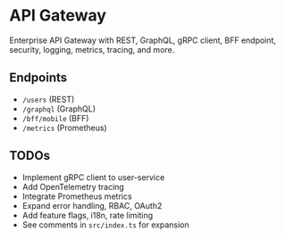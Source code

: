 # API Gateway

Enterprise API Gateway with REST, GraphQL, gRPC client, BFF endpoint, security, logging, metrics, tracing, and more.

## Endpoints
- `/users` (REST)
- `/graphql` (GraphQL)
- `/bff/mobile` (BFF)
- `/metrics` (Prometheus)

## TODOs
- Implement gRPC client to user-service
- Add OpenTelemetry tracing
- Integrate Prometheus metrics
- Expand error handling, RBAC, OAuth2
- Add feature flags, i18n, rate limiting
- See comments in `src/index.ts` for expansion
